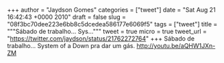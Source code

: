 
+++
author = "Jaydson Gomes"
categories = ["tweet"]
date = "Sat Aug 21 16:42:43 +0000 2010"
draft = false
slug = "08f3bc70dee223e6bb8c5dcedea586177e6069f5"
tags = ["tweet"]
title = """Sábado de trabalho... Sys..."""
tweet = true
micro = true
tweet_url = "https://twitter.com/jaydson/status/21762272764"
+++
Sábado de trabalho... System of a Down pra dar um gás. http://youtu.be/aQHW1JXn-ZM
